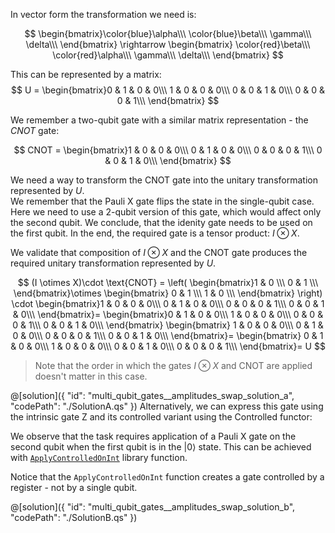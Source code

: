 
In vector form the transformation we need is:

$$
\begin{bmatrix}\color{blue}\alpha\\\ \color{blue}\beta\\\ \gamma\\\ \delta\\\ \end{bmatrix}
\rightarrow
\begin{bmatrix} \color{red}\beta\\\ \color{red}\alpha\\\ \gamma\\\ \delta\\\ \end{bmatrix}
$$

This can be represented by a matrix:
$$
U = \begin{bmatrix}0 & 1 & 0 & 0\\\ 1 & 0 & 0 & 0\\\ 0 & 0 & 1 & 0\\\ 0 & 0 & 0 & 1\\\ \end{bmatrix}
$$

We remember a two-qubit gate with a similar matrix representation - the $CNOT$ gate:

$$
CNOT = 
 \begin{bmatrix}1 & 0 & 0 & 0\\\ 0 & 1 & 0 & 0\\\ 0 & 0 & 0 & 1\\\ 0 & 0 & 1 & 0\\\ \end{bmatrix}
$$

We need a way to transform the $\text{CNOT}$ gate into the unitary transformation represented by $U$.   
We remember that the Pauli X gate flips the state in the single-qubit case. Here we need to use a 2-qubit version of this gate, which would affect only the second qubit. We conclude, that the idenity gate needs to be used on the first qubit. In the end, the required gate is a tensor product: $I \otimes X$.

We validate that composition of $I \otimes X$ and the $\text{CNOT}$ gate produces the required unitary transformation represented by $U$. 

$$
 (I \otimes X)\cdot \text{CNOT} =  
 \left(
\begin{bmatrix}1 & 0 \\\  0 & 1 \\\ \end{bmatrix}\otimes
\begin{bmatrix} 0 & 1 \\\ 1 & 0 \\\ \end{bmatrix}
\right) \cdot
\begin{bmatrix}1 & 0 & 0 & 0\\\ 0 & 1 & 0 & 0\\\ 0 & 0 & 0 & 1\\\ 0 & 0 & 1 & 0\\\ \end{bmatrix}=
\begin{bmatrix}0 & 1 & 0 & 0\\\ 1 & 0 & 0 & 0\\\ 0 & 0 & 0 & 1\\\ 0 & 0 & 1 & 0\\\ \end{bmatrix}
\begin{bmatrix} 1 & 0 & 0 & 0\\\ 0 & 1 & 0 & 0\\\ 0 & 0 & 0 & 1\\\ 0 & 0 & 1 & 0\\\ \end{bmatrix}=
\begin{bmatrix} 0 & 1 & 0 & 0\\\ 1 & 0 & 0 & 0\\\ 0 & 0 & 1 & 0\\\ 0 & 0 & 0 & 1\\\ \end{bmatrix}=
U
$$

> Note that the order in which the gates $I \otimes X$ and $\text{CNOT}$ are applied doesn't matter in this case.

@[solution]({
    "id": "multi_qubit_gates__amplitudes_swap_solution_a",
    "codePath": "./SolutionA.qs"
})
Alternatively, we can express this gate using the intrinsic gate Z and its controlled variant using the Controlled functor:


We observe that the task requires application of a Pauli X gate on the second qubit when the first qubit is in the $|0\rangle$ state. This can be achieved with [`ApplyControlledOnInt`](https://learn.microsoft.com/qsharp/api/qsharp/microsoft.quantum.canon.applycontrolledonbitstring) library function.

Notice that the `ApplyControlledOnInt` function creates a gate controlled by a register - not by a single qubit. 

@[solution]({
    "id": "multi_qubit_gates__amplitudes_swap_solution_b",
    "codePath": "./SolutionB.qs"
})